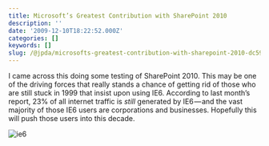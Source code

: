 ```yaml
---
title: Microsoft’s Greatest Contribution with SharePoint 2010
description: ''
date: '2009-12-10T18:22:52.000Z'
categories: []
keywords: []
slug: /@jpda/microsofts-greatest-contribution-with-sharepoint-2010-dc59dcc20696
---
```


I came across this doing some testing of SharePoint 2010. This may be one of the driving forces that really stands a chance of getting rid of those who are still stuck in 1999 that insist upon using IE6. According to last month’s report, 23% of all internet traffic is _still_ generated by IE6 — and the vast majority of those IE6 users are corporations and businesses. Hopefully this will push those users into this decade.

![ie6](https://cdn-images-1.medium.com/max/800/0*k7Nr-5CwD7PNi9zE.png)